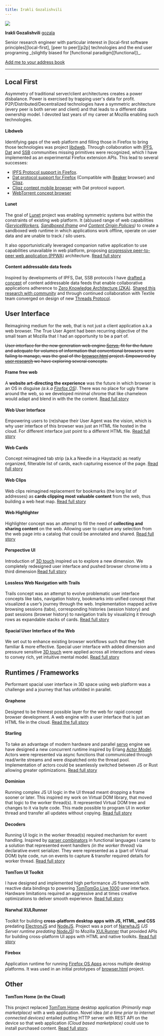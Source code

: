 ```yaml
---
title: Irakli Gozalishvili
---
```


<div class="vcard">
	<img class="photo" src="./gozala.jpg" />
  <p>
    <strong class="fn">Irakli Gozalishvili</strong>
    <a class="nickname" href="https://github.com/gozala" target="_blank">gozala</a>
  </p>
</div>
Senior research engineer with particular interest in [local-first software principles][local-first], [peer to peer][p2p] technologies and the end user programing _(slightly biased for [functional paradigm][functional])_.

[Add me to your address book](./gozala.vcf "My Virtual Contact File")

----

## Local First

Asymmetry of traditional server/client architectures creates a power disbalance. Power is exercised by trapping user's data for profit. P2P/Distributed/Decentralized technologies have a symmetric architecture (every peer is both server and client) and that leads to a different data ownership model. I devoted last years of my career at Mozilla enabling such technologies.  

#### Libdweb

Identifying gaps of the web platform and filling those in Firefox to bring those technologies was project [libdweb](./libdweb). Through collaboration with [IPFS][], [Dat][] and [SSB][] communities missing primitives were recognized, which I have implemented as an experimental Firefox extension APIs. This lead to several successes:

- [IPFS Protocol support in Firefox](./ipfs).
- [Dat protocol support for Firefox](./dat) (Compatible with [Beaker][] browser) and [Cliqz][]. 
- [Cliqz contept mobile browser](./dat-mobile) with Dat protocol support.
- [WebTorrent concept browser](./wtp)

#### Lunet

The goal of [Lunet](./lunet) project was enabling symmetric systems but within the constraints of existing web platform. It (ab)used range of web capabilities _([ServiceWorkers][], [Sandboxed iframe][sandoxed-iframe] and [Content Origin Policies][])_ to create a sandboxed web runtime in which applications work offline, operate on user data and are unable to track / silo users. 

It also opportunistically leveraged companion native application to use capabilities unavailable in web platform, proposing [progressive peer-to-peer web application (PPWA)](./ppwa "Progressive peer-to-peer web applications (PPWA)") architecture. [Read full story](./lunet)

#### Content addressable data feeds

Inspired by developments of IPFS, Dat, SSB protocols I have [drafted a concept][ipdf] of content addressable data feeds that enable collaborative applications adherence to [Zero Knowledge Architecture (ZKA)][ZKA]. [Shared this research with community][ipfs-camp-ipdf] and through continued collaboration with Textile team converged on design of new [Threads Protocol][threads_v2].

## User Interface

Reimagining medium for the web, that is not just a client application a.k.a web browser. The True User Agent had been recurring objective of the small team at Mozilla that I had an opportunity to be a part of.


~~User interface for the new generation web engine [Servo][], fit for the future and adequate for volumes of information that conventional browsers were failing to manage, was the goal of the [browser.html](./browserhtml) project. Empowered by [user research][] we have exploring several concepts.~~

#### Frame free web

A **website art-directing the experience** was the future in which browser is an OS in disguise _(a.k.a [Firefox OS][])_. There was no place for ugly frame around the web, so we developed minimal chrome that like chameleon would adapt and blend in with the the content. [Read full story](./frame-free-web)

#### Web User Interface

Empowering users to (re)shape their User Agent was the vision, which is why user interface of this browser was just an HTML file hosted in the cloud. For different interface just point to a different HTML file. [Read full story](./graphene)

#### Web Cards

Concept reimagined tab strip (a.k.a Needle in a Haystack) as neatly organized, filterable list of cards, each capturing essence of the page. [Read full story](./web-cards)

#### Web Clips

Web clips reimagined replacement for bookmarks (the long list of addresses) as **cards clipping most valuable content** from the web, thus building a web heat map. [Read full story](./web-clips)

#### Web Highlighter

Highlighter concept was an attempt to fill the need of **collecting and sharing content** on the web. Allowing user to capture any selection from the web page into a catalog that could be annotated and shared. [Read full story](./web-highlighter)

#### Perspective UI

Introduction of [3D touch][] inspired us to explore a new dimension. We completely redesigned user interface and pushed browser chrome into a third dimension [Read full story](./perspective-ui)

#### Lossless Web Navigation with Trails

Trails concept was an attempt to evolve problematic user interface concepts like tabs, navigation history, bookmarks into unified concept that visualized a user’s journey through the web. Implementation mapped active browsing sessions (tabs), corresponding histories (session history) and past sessions (browser history) to navigation trails by visualizing it through rows  as expandable stacks of cards. [Read full story][trails]

#### Spacial User Interface of the Web

We set out to enhance existing browser workflows such that they felt familiar & more effective. Special user interface with added dimension and pressure sensitive [3D touch][] were applied across all interactions and views to convey rich, yet intuitive mental model. [Read full story][spacial-ui]

## Runtimes / Frameworks

Performant spacial user interface in 3D space using web platform was a challenge and a journey that has unfolded in parallel.

#### Graphene

Designed to be thinnest possible layer for the web for rapid concept browser development. A web engine with a user interface that is just an HTML file in the cloud. [Read the full story](./graphene)

#### Starling

To take an advantage of modern hardware and parallel [servo][] engine we have designed a new concurrent runtime inspired by Erlang [Actor Model][]. Actors were represented via async functions that communicated through read/write streams and were dispatched onto the thread pool. Implementation of actors could be seamlessly switched between JS or Rust allowing greater optimizations. [Read full story](./starling)

#### Dominion

Running complex JS UI logic in the UI thread meant dropping a frame sooner or later. This inspired my work on Virtual DOM library, that moved that logic to the worker thread(s). It represented Virtual DOM tree and changes to it via byte code. This made possible to program UI in worker thread and transfer all updates without copying.  [Read full story](./dominion)

#### Decoders

Running UI logic in the worker thread(s) required mechanism for event handling. Inspired by [parser combinators][] in functional languages I came to a solution that represented event handlers _(in the worker thread)_ via declarative event serializer. They were represented as a (part of Virtual DOM) byte code, run on events to capture & transfer required details for worker thread. [Read full story](./decoders)

#### TomTom UI Toolkit

I have designed and implemented high performance JS framework with reactive data bindings to powering [TomTomGo Live 1000][] user interface. Hardware limitations required an aggressive and at times creative optimizations to deliver smooth experience. [Read full story](./tomtom-webkit-ui)

#### Narwhal XULRunner

Toolkit for building **cross-platform desktop apps with JS, HTML, and CSS** predating [ElectronJS][] and [NodeJS][]. Project was a port of [NarwhaJS](./narwhal) _(JS Server runtime predating [NodeJS][])_ to Mozilla [XULRunner][] that provided APIs for building cross-platform UI apps with HTML and native toolkits. [Read full story](./narwhal-xulrunner)

#### Firebox

Application runtime for running [Firefox OS Apps][firefoxos-apps] across multiple desktop platforms. It was used in an initial prototypes of [browser.html](./browserhtml) project.

## Other

#### TomTom Home (in the Cloud)

This project replaced [TomTom Home][tomtom-home] desktop application _(Primarily map marketplace)_ with a web application. Novel idea _(at a time prior to internet connected devices)_ entailed putting HTTP server with REST API on the device so that web application _(Cloud based marketplace)_ could use to install purchased content. [Read full story](./tomtom-home-cloud).



[Beaker]:https://beakerbrowser.com/ "Experimental browser fo the peer-to-peer Web"
[Cliqz]:https://cliqz.com/ "Secure browser with built-in quick search"
[ipfs-camp-ipdf]:https://www.youtube.com/watch?v=KBwR0I7i4Wg&feature=youtu.be
[threads_v2]:https://blog.textile.io/introducing-textiles-threads-protocol/
[ZKA]:https://medium.com/@vixentael/zero-knowledge-architectures-for-mobile-applications-b00a231fda75 "Zero Knowledge Architecture (ZKA)"
[IPFS]:https://ipfs.io/ "A peer-to-peer hypermedia protocol"
[Dat]:https://dat.foundation/ "Protocol for sharing data between computers"
[Servo]:https://servo.org/ "Servo is a modern, high-performance browser engine"
[Firefox OS]:https://en.wikipedia.org/wiki/Firefox_OS "Discontinued open-source web based operating system by Mozilla"
[iPhone 3G]:https://en.wikipedia.org/wiki/IPhone_3G	"Second generation iPhone"
[TomTomGo Live 1000]:https://www.engadget.com/2010/04/27/tomtom-go-1000-live-to-offer-capacitive-touchscreen-webkit-brow/
[ElectronJS]: https://electronjs.org/ "Build cross-platform desktop apps with JavaScript, HTML, and CSS"
[NodeJS]:https://nodejs.org/ "JS runtime built on Chrome's V8 JavaScript engine."
[XULRunner]:https://en.wikipedia.org/wiki/XULRunner "Cross platform desktop application development platform by Mozilla"
[firefoxos-apps]:https://developer.mozilla.org/en-US/Marketplace/Options/Packaged_apps
[tomtom-home]:http://us.support.tomtom.com/app/answers/detail/a_id/5122/~/installing-tomtom-home
[local-first]:https://www.inkandswitch.com/local-first.html "Local-first softwareYou own your data, in spite of the cloud"
[p2p]:https://en.wikipedia.org/wiki/Peer-to-peer "Peer-to-peer (P2P) networking architecture"
[functional]:https://en.wikipedia.org/wiki/Functional_programming

[SSB]:https://scuttlebutt.nz/ "Decentralized secure gossip platform"

[ServiceWorkers]:https://developer.mozilla.org/en-US/docs/Web/API/Service_Worker_API
[sandoxed-iframe]:https://www.html5rocks.com/en/tutorials/security/sandboxed-iframes/
[Content Origin Policies]:https://developer.mozilla.org/en-US/docs/Web/Security/Same-origin_policy
[3D touch]:https://developer.apple.com/design/human-interface-guidelines/ios/user-interaction/3d-touch/
[Actor Model]:https://en.wikipedia.org/wiki/Actor_model
[parser combinators]:https://en.wikipedia.org/wiki/Parser_combinator
[user research]:https://github.com/browserhtml/browserhtml/releases/tag/0.15.0
[trails]:https://medium.freecodecamp.org/lossless-web-navigation-with-trails-9cd48c0abb56
[spacial-ui]: https://medium.com/free-code-camp/lossless-web-navigation-spatial-model-37f83438201d
[ipdf]:https://github.com/gozala/ipdf/


